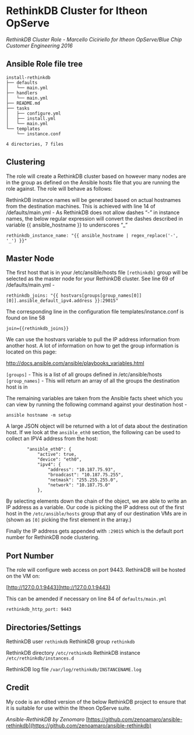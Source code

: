 RethinkDB Cluster for Itheon OpServe
====================================

*RethinkDB Cluster Role - Marcello Ciciriello*
*for Itheon OpServe/Blue Chip Customer Engineering 2016*

Ansible Role file tree
----------------------

```
install-rethinkdb
├── defaults
│   └── main.yml
├── handlers
│   └── main.yml
├── README.md
├── tasks
│   ├── configure.yml
│   ├── install.yml
│   └── main.yml
└── templates
    └── instance.conf

4 directories, 7 files
```

Clustering
----------

The role will create a RethinkDB cluster based on however many nodes are in the group as defined on the Ansible hosts file that you are running the role against. The role will behave as follows:

RethinkDB instance names will be generated based on actual hostnames from the destination machines. This is achieved with line 14 of /defaults/main.yml - As RethinkDB does not allow dashes “-” in instance names, the below regular expression will convert the dashes described in variable {{ ansible_hostname }} to underscores “_”

`rethinkdb_instance_name: "{{ ansible_hostname | regex_replace('-', '_') }}"`

Master Node
-----------

The first host that is in your /etc/ansible/hosts file `[rethinkdb]` group will be selected as the master node for your RethinkDB cluster. See line 69 of /defaults/main.yml -

`rethinkdb_joins: "{{ hostvars[groups[group_names[0]][0]].ansible_default_ipv4.address }}:29015"`

The corresponding line in the configuration file templates/instance.conf is found on line 58

`join={{rethinkdb_joins}}`

We can use the hostvars variable to pull the IP address information from another host. A lot of information on how to get the group information is located on this page:

http://docs.ansible.com/ansible/playbooks_variables.html

`[groups]` - This is a list of all groups defined in /etc/ansible/hosts
`[group_names]` - This will return an array of all the groups the destination host is in

The remaining variables are taken from the Ansible facts sheet which you can view by running the following command against your destination host -

`ansible hostname -m setup`

A large JSON object will be returned with a lot of data about the destination host. If we look at the `ansible_eth0` section, the following can be used to collect an IPV4 address from the host:

```
        "ansible_eth0": {
            "active": true,
            "device": "eth0",
            "ipv4": {
                "address": "10.187.75.93",
                "broadcast": "10.187.75.255",
                "netmask": "255.255.255.0",
                "network": "10.187.75.0"
            },

```

By selecting elements down the chain of the object, we are able to write an IP address as a variable. Our code is picking the IP address out of the first host in the `/etc/ansible/hosts` group that any of our destination VMs are in (shown as `[0]` picking the first element in the array.)

Finally the IP address gets appended with `:29015` which is the default port number for RethinkDB node clustering.

Port Number
-----------

The role will configure web access on port 9443. RethinkDB will be hosted on the VM on:

[http://127.0.0.1:9443](http://127.0.0.1:9443)

This can be amended if necessary on line 84 of `defaults/main.yml`

`rethinkdb_http_port: 9443`

Directories/Settings
--------------------

RethinkDB user		      `rethinkdb`
RethinkDB group		     `rethinkdb`

RethinkDB directory		 `/etc/rethinkdb`
RethinkDB instance		  `/etc/rethinkdb/instances.d`

RethinkDB log file		  `/var/log/rethinkdb/INSTANCENAME.log`

Credit
------

My code is an edited version of the below RethinkDB project to ensure that it is suitable for use within the Itheon OpServe suite.

*Ansible-RethinkDB by Zenomaro*
[https://github.com/zenoamaro/ansible-rethinkdb](https://github.com/zenoamaro/ansible-rethinkdb)
